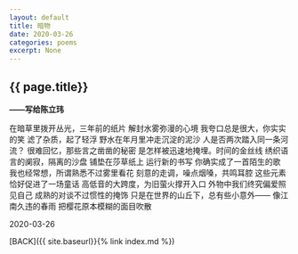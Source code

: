 ```yaml
---
layout: default
title: 暗物
date: 2020-03-26
categories: poems
excerpt: None
---
```


## {{ page.title}}
**——写给陈立玮**

在暗草里拨开丛光，三年前的纸片
解封水雾弥漫的心境
我夸口总是很大，你实实的笑
滤了杂质，起了轻浮
野水在年月里冲走沉淀的泥沙
人是否两次踏入同一条河流？
很难回忆，那些言之凿凿的秘密
是怎样被迅速地掩埋。时间的金丝线
绣织语言的阒寂，隔离的沙盘
铺垫在莎草纸上 运行新的书写
你确实成了一首陌生的歌
我也经常想，所谓熟悉不过雾里看花
刻意的走调，噪点烟嗓，共鸣耳腔
这些元素恰好促进了一场童话
高低音的大跨度，为旧萤火撑开入口
外物中我们终究偏爱照见自己
成熟的对谈不过惯性的掩饰
只是在世界的山丘下，总有些小意外——
像江南久违的春雨
把樱花原本模糊的面目吹散

2020-03-26

[BACK]({{ site.baseurl}}{% link index.md %})